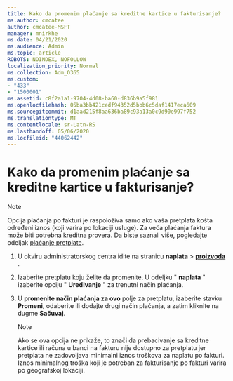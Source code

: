 ```yaml
---
title: Kako da promenim plaćanje sa kreditne kartice u fakturisanje?
ms.author: cmcatee
author: cmcatee-MSFT
manager: mnirkhe
ms.date: 04/21/2020
ms.audience: Admin
ms.topic: article
ROBOTS: NOINDEX, NOFOLLOW
localization_priority: Normal
ms.collection: Adm_O365
ms.custom:
- "433"
- "1500001"
ms.assetid: c8f2a1a1-9704-4d08-ba60-d836b9a5f981
ms.openlocfilehash: 05ba3bb421cedf94352d5bbb6c5daf1417eca609
ms.sourcegitcommit: d1aad215f8aa636ba89c93a13a0c9d90e997f752
ms.translationtype: MT
ms.contentlocale: sr-Latn-RS
ms.lasthandoff: 05/06/2020
ms.locfileid: "44062442"
---
```

# <a name="how-do-i-change-from-credit-card-payments-to-invoice"></a>Kako da promenim plaćanje sa kreditne kartice u fakturisanje?

> [!NOTE]
> Opcija plaćanja po fakturi je raspoloživa samo ako vaša pretplata košta određeni iznos (koji varira po lokaciji usluge). Za veća plaćanja faktura može biti potrebna kreditna provera. Da biste saznali više, pogledajte odeljak [plaćanje pretplate](https://docs.microsoft.com/office365/admin/subscriptions-and-billing/pay-for-your-subscription).
  
1. U okviru administratorskog centra idite na stranicu **naplata** \> **[proizvoda](https://go.microsoft.com/fwlink/p/?linkid=842054)** .

2. Izaberite pretplatu koju želite da promenite. U odeljku " **naplata** " izaberite opciju " **Uređivanje** " za trenutni način plaćanja.

3. U **promenite način plaćanja za ovo** polje za pretplatu, izaberite stavku **Promeni**, odaberite ili dodajte drugi način plaćanja, a zatim kliknite na dugme **Sačuvaj**.

   > [!NOTE]
   > Ako se ova opcija ne prikaže, to znači da prebacivanje sa kreditne kartice ili računa u banci na fakturu nije dostupno za pretplatu jer pretplata ne zadovoljava minimalni iznos troškova za naplatu po fakturi. Iznos minimalnog troška koji je potreban za fakturisanje po fakturi varira po geografskoj lokaciji.
  

